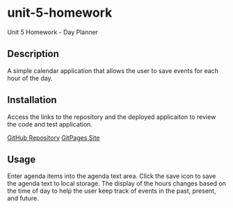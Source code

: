 # unit-5-homework
Unit 5 Homework - Day Planner

## Description
A simple calendar application that allows the user to save events for each hour of the day.

## Installation
Access the links to the repository and the deployed applicaiton to review the code and test application.

[GitHub Repository](https://github.com/stephmarie17/unit-5-homework)
[GitPages Site](https://stephmarie17.github.io/unit-5-homework/)

## Usage
Enter agenda items into the agenda text area. Click the save icon to save the agenda text to local storage. The display of the hours changes based on the time of day to help the user keep track of events in the past, present, and future.
